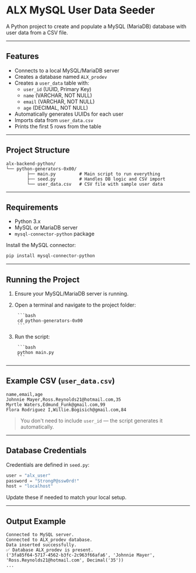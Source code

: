 # ALX MySQL User Data Seeder

A Python project to create and populate a MySQL (MariaDB) database with user data from a CSV file.

---

## Features

- Connects to a local MySQL/MariaDB server
- Creates a database named `ALX_prodev`
- Creates a `user_data` table with:
    - `user_id` (UUID, Primary Key)
    - `name` (VARCHAR, NOT NULL)
    - `email` (VARCHAR, NOT NULL)
    - `age` (DECIMAL, NOT NULL)
- Automatically generates UUIDs for each user
- Imports data from `user_data.csv`
- Prints the first 5 rows from the table

---

## Project Structure

```
alx-backend-python/
└── python-generators-0x00/
        ├── main.py         # Main script to run everything
        ├── seed.py         # Handles DB logic and CSV import
        └── user_data.csv   # CSV file with sample user data
```

---

## Requirements

- Python 3.x
- MySQL or MariaDB server
- `mysql-connector-python` package

Install the MySQL connector:

```bash
pip install mysql-connector-python
```

---

## Running the Project

1. Ensure your MySQL/MariaDB server is running.
2. Open a terminal and navigate to the project folder:

        ```bash
        cd python-generators-0x00
        ```

3. Run the script:

        ```bash
        python main.py
        ```

---

## Example CSV (`user_data.csv`)

```csv
name,email,age
Johnnie Mayer,Ross.Reynolds21@hotmail.com,35
Myrtle Waters,Edmund_Funk@gmail.com,99
Flora Rodriguez I,Willie.Bogisich@gmail.com,84
```

> You don't need to include `user_id` — the script generates it automatically.

---

## Database Credentials

Credentials are defined in `seed.py`:

```python
user = "alx_user"
password = "StrongP@ssw0rd!"
host = "localhost"
```

Update these if needed to match your local setup.

---

## Output Example

```
Connected to MySQL server.
Connected to ALX_prodev database.
Data inserted successfully.
✅ Database ALX_prodev is present.
('3fa85f64-5717-4562-b3fc-2c963f66afa6', 'Johnnie Mayer', 'Ross.Reynolds21@hotmail.com', Decimal('35'))
...
```
